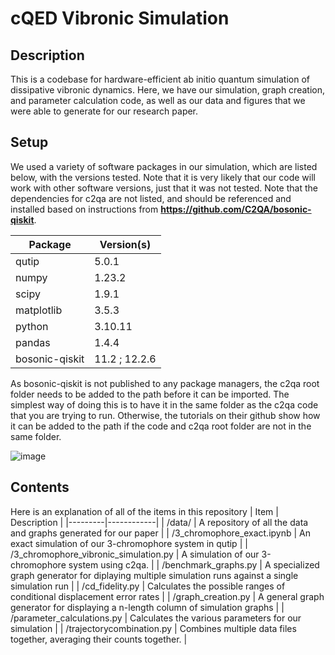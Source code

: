 # cQED Vibronic Simulation
## Description
This is a codebase for hardware-efficient ab initio quantum simulation of dissipative vibronic dynamics. Here, we have our simulation, graph creation, and parameter calculation code, as well as our data and figures that we were able to generate for our research paper. 

## Setup
We used a variety of software packages in our simulation, which are listed below, with the versions tested. Note that it is very likely that our code will work with other software versions, just that it was not tested. Note that the dependencies for c2qa are not listed, and should be referenced and installed based on instructions from **https://github.com/C2QA/bosonic-qiskit**. 

| Package | Version(s) |
|---------|------------|
| qutip | 5.0.1 |
| numpy | 1.23.2 |
| scipy | 1.9.1 |
| matplotlib | 3.5.3 |
| python | 3.10.11 |
| pandas | 1.4.4 |
| bosonic-qiskit | 11.2 ; 12.2.6 |

As bosonic-qiskit is not published to any package managers, the c2qa root folder needs to be added to the path before it can be imported. The simplest way of doing this is to have it in the same folder as the c2qa code that you are trying to run. Otherwise, the tutorials on their github show how it can be added to the path if the code and c2qa root folder are not in the same folder. 

![image](https://github.com/user-attachments/assets/4406eccd-5b7f-486b-a177-2ea22cfb5a68)

## Contents
Here is an explanation of all of the items in this repository
| Item | Description |
|---------|------------|
| /data/ | A repository of all the data and graphs generated for our paper |
| /3_chromophore_exact.ipynb | An exact simulation of our 3-chromophore system in qutip |
| /3_chromophore_vibronic_simulation.py | A simulation of our 3-chromophore system using c2qa.  |
| /benchmark_graphs.py | A specialized graph generator for diplaying multiple simulation runs against a single simulation run |
| /cd_fidelity.py | Calculates the possible ranges of conditional displacement error rates |
| /graph_creation.py | A general graph generator for displaying a n-length column of simulation graphs |
| /parameter_calculations.py | Calculates the various parameters for our simulation |
| /trajectorycombination.py | Combines multiple data files together, averaging their counts together. |
